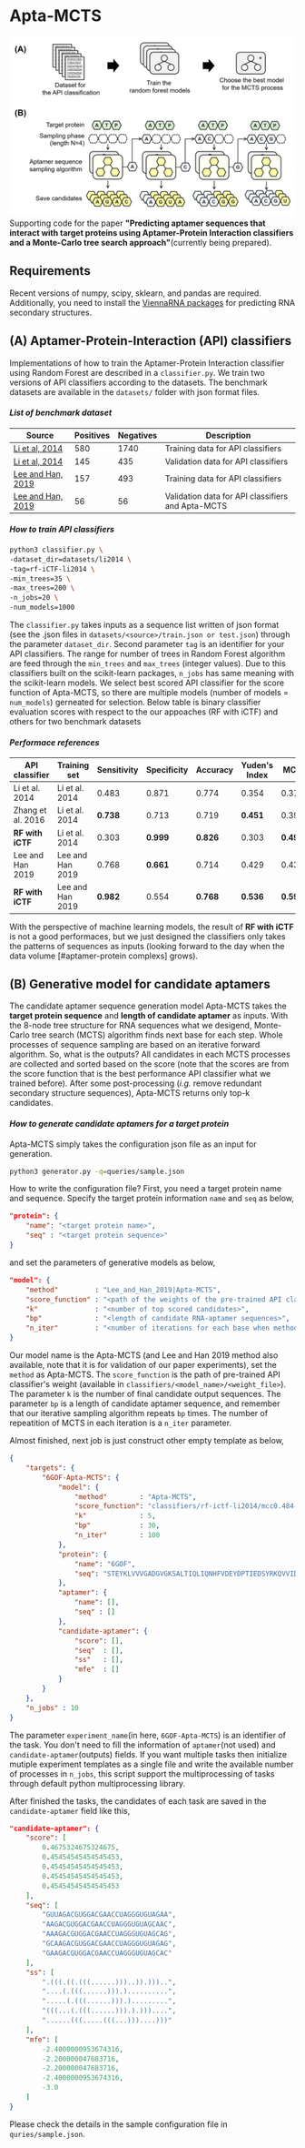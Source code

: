 # Apta-MCTS 
![](https://github.com/leekh7411/Apta-MCTS/blob/master/figs/overview.png?raw=true)
Supporting code for the paper **"Predicting aptamer sequences that interact with target proteins using Aptamer-Protein Interaction classifiers and a Monte-Carlo tree search approach"**(currently being prepared).

## Requirements
Recent versions of numpy, scipy, sklearn, and pandas are required. Additionally, you need to install the [ViennaRNA packages](https://github.com/ViennaRNA/ViennaRNA) for predicting RNA secondary structures.

## **(A)** Aptamer-Protein-Interaction (API) classifiers
Implementations of how to train the Aptamer-Protein Interaction classifier using Random Forest are described in a `classifier.py`. We train two versions of API classifiers according to the datasets. The benchmark datasets are available in the `datasets/` folder with json format files.
#### *List of benchmark dataset*
| Source | Positives | Negatives | Description |
|--|--|--|--|
| [Li et al, 2014](https://journals.plos.org/plosone/article?id=10.1371/journal.pone.0086729) | 580 | 1740 | Training data for API classifiers |
| [Li et al, 2014](https://journals.plos.org/plosone/article?id=10.1371/journal.pone.0086729) | 145 | 435 | Validation data for API classifiers |
| [Lee and Han, 2019](https://ieeexplore.ieee.org/document/8890705) | 157 | 493 | Training data for API classifiers |
| [Lee and Han, 2019](https://ieeexplore.ieee.org/document/8890705) | 56 | 56 | Validation data for API classifiers and Apta-MCTS |

#### *How to train API classifiers*
```sh
python3 classifier.py \
-dataset_dir=datasets/li2014 \
-tag=rf-iCTF-li2014 \
-min_trees=35 \
-max_trees=200 \
-n_jobs=20 \
-num_models=1000
```
The `classifier.py` takes inputs as a sequence list written of json format (see the .json files in `datasets/<source>/train.json or test.json`) through the parameter `dataset_dir`. Second parameter `tag` is an identifier for your API classifiers.  The range for number of trees in Random Forest algorithm are feed through the `min_trees` and `max_trees` (integer values). Due to this classifiers built on the scikit-learn packages, `n_jobs` has same meaning with the scikit-learn models. We select best scored API classifier for the score function of Apta-MCTS, so there are multiple models (number of models = `num_models`) gerneated for selection.  Below table is binary classifier evaluation scores with respect to the our appoaches (RF with iCTF) and others for two benchmark datasets 

#### *Performace references*
| API classifier    | Training set     | Sensitivity | Specificity | Accuracy | Yuden's Index | MCC   |
|-------------------|------------------|-------------|-------------|----------|---------------|-------|
| Li et al. 2014    | Li et al. 2014   | 0.483       | 0.871       | 0.774    | 0.354         | 0.372 |
| Zhang et al. 2016 | Li et al. 2014   | **0.738**       | 0.713       | 0.719    | **0.451**         | 0.398 |
| **RF with iCTF**      | Li et al. 2014   | 0.303       | **0.999**       | **0.826**    | 0.303         | **0.496** |
| Lee and Han 2019  | Lee and Han 2019 | 0.768       | **0.661**       | 0.714    | 0.429         | 0.431 |
| **RF with iCTF**      | Lee and Han 2019 | **0.982**       | 0.554       | **0.768**    | **0.536**         | **0.593** |

With the perspective of machine learning models, the result of **RF with iCTF** is not a good performaces, but we just designed the classifiers only takes the patterns of sequences as inputs (looking forward to the day when the data volume [#aptamer-protein complexs] grows). 

## **(B)** Generative model for candidate aptamers
The candidate aptamer sequence generation model Apta-MCTS takes the **target protein sequence** and **length of candidate aptamer** as inputs. With the 8-node tree structure for RNA sequences what we desigend, Monte-Carlo tree search (MCTS) algorithm finds next base for each step. Whole processes of sequence sampling are based on an iterative forward algorithm. So, what is the outputs? All candidates in each MCTS processes are collected and sorted based on the score (note that the scores are from the score function that is the best performance API classifier what we trained before). After some post-processing (*i.g.* remove redundant secondary structure sequences), Apta-MCTS returns only top-k candidates. 

#### *How to generate candidate aptamers for a target protein*
Apta-MCTS simply takes the configuration json file as an input for generation.
```sh
python3 generator.py -q=queries/sample.json
```
How to write the configuration file? First, you need a target protein name and sequence. Specify the target protein information `name` and `seq` as below,
```json
"protein": {
	"name": "<target protein name>",
	"seq" : "<target protein sequence>"
}
```
and set the parameters of generative models as below,
```json
"model": {
	"method"         : "Lee_and_Han_2019|Apta-MCTS",
	"score_function" : "<path of the weights of the pre-trained API classifer>",
	"k"              : "<number of top scored candidates>",
	"bp"             : "<length of candidate RNA-aptamer sequences>",
	"n_iter"         : "<number of iterations for each base when method is Apta-MCTS>"
}
```
Our model name is the Apta-MCTS (and Lee and Han 2019 method also available, note that it is for validation of our paper experiments), set the `method` as Apta-MCTS. The `score_function` is the path of pre-trained API classifier's weight (available in `classifiers/<model_name>/<weight_file>`). The parameter `k` is the number of final candidate output sequences. The parameter `bp` is a length of candidate aptamer sequence, and remember that our iterative sampling algorithm repeats `bp` times. The number of repeatition of MCTS in each iteration is a `n_iter` parameter.    

Almost finished, next job is just construct other empty template as below,
```json
{
    "targets": {
        "6GOF-Apta-MCTS": {
            "model": {
                "method"        : "Apta-MCTS",
                "score_function": "classifiers/rf-ictf-li2014/mcc0.484-ppv1.000-acc0.822-sn0.290-sp1.000-npv0.809-yd0.290-77trees",
                "k"             : 5,
                "bp"            : 30,
                "n_iter"        : 100
            },
            "protein": {
                "name": "6GOF",
                "seq": "STEYKLVVVGADGVGKSALTIQLIQNHFVDEYDPTIEDSYRKQVVIDGETCLLDILDTAGQEEYSAMRDQYMRTGEGFLCVFAINNTKSFEDIHHYREQIKRVKDSEDVPMVLVGNKCDLPSRTVDTKQAQDLARSYGIPFIETSAKTRQGVDDAFYTLVREIRKHKEKMSK"
            },
            "aptamer": {
                "name": [],
                "seq" : []
            },
            "candidate-aptamer": {
                "score": [],
                "seq"  : [],
                "ss"   : [],
                "mfe"  : []
            }
        }
    },
    "n_jobs" : 10
}
```
The parameter `experiment_name`(in here, `6GOF-Apta-MCTS`) is an identifier of the task. You don't need to fill the information of `aptamer`(not used) and `candidate-aptamer`(outputs) fields. If you want multiple tasks then initialize mutiple experiment templates as a single file and write the available number of processes in `n_jobs`, this script support the multiprocessing of tasks through default python multiprocessing library. 

After finished the tasks, the candidates of each task are saved in the `candidate-aptamer` field like this,
```json
"candidate-aptamer": {
    "score": [
        0.4675324675324675,
        0.45454545454545453,
        0.45454545454545453,
        0.45454545454545453,
        0.45454545454545453
    ],
    "seq": [
        "GUUAGACGUGGACGAACCUAGGGUGUAGAA",
        "AAGACGUGGACGAACCUAGGGUGUAGCAAC",
        "AAAGACGUGGACGAACCUAGGGUGUAGCAG",
        "GCAAGACGUGGACGAACCUAGGGUGUAGAG",
        "GAAGACGUGGACGAACCUAGGGUGUAGCAC"
    ],
    "ss": [
        ".(((.((.(((......)))..)).)))..",
        "....(.(((......))).)..........",
        ".....(.(((......))).).........",
        "(((...(.(((......))).).)))....",
        "......(((.....(((...)))....)))"
    ],
    "mfe": [
        -2.4000000953674316,
        -2.200000047683716,
        -2.200000047683716,
        -2.4000000953674316,
        -3.0
    ]
}
```
Please check the details in the sample configuration file in `quries/sample.json`.